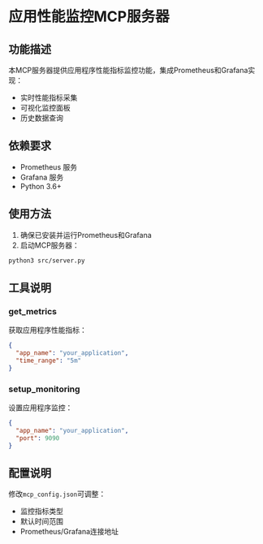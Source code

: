 # 应用性能监控MCP服务器

## 功能描述
本MCP服务器提供应用程序性能指标监控功能，集成Prometheus和Grafana实现：
- 实时性能指标采集
- 可视化监控面板
- 历史数据查询

## 依赖要求
- Prometheus 服务
- Grafana 服务
- Python 3.6+

## 使用方法
1. 确保已安装并运行Prometheus和Grafana
2. 启动MCP服务器：
```bash
python3 src/server.py
```

## 工具说明
### get_metrics
获取应用程序性能指标：
```json
{
  "app_name": "your_application",
  "time_range": "5m"
}
```

### setup_monitoring
设置应用程序监控：
```json
{
  "app_name": "your_application", 
  "port": 9090
}
```

## 配置说明
修改`mcp_config.json`可调整：
- 监控指标类型
- 默认时间范围
- Prometheus/Grafana连接地址